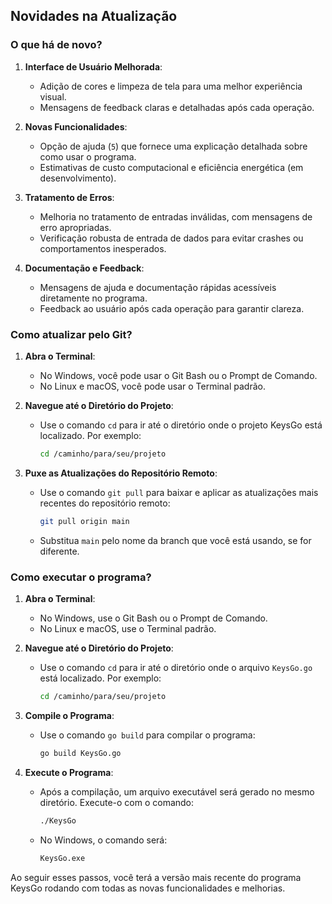 ## Novidades na Atualização

### O que há de novo?

1. **Interface de Usuário Melhorada**:
   - Adição de cores e limpeza de tela para uma melhor experiência visual.
   - Mensagens de feedback claras e detalhadas após cada operação.

2. **Novas Funcionalidades**:
   - Opção de ajuda (`5`) que fornece uma explicação detalhada sobre como usar o programa.
   - Estimativas de custo computacional e eficiência energética (em desenvolvimento).

3. **Tratamento de Erros**:
   - Melhoria no tratamento de entradas inválidas, com mensagens de erro apropriadas.
   - Verificação robusta de entrada de dados para evitar crashes ou comportamentos inesperados.

4. **Documentação e Feedback**:
   - Mensagens de ajuda e documentação rápidas acessíveis diretamente no programa.
   - Feedback ao usuário após cada operação para garantir clareza.

### Como atualizar pelo Git?

1. **Abra o Terminal**:
   - No Windows, você pode usar o Git Bash ou o Prompt de Comando.
   - No Linux e macOS, você pode usar o Terminal padrão.

2. **Navegue até o Diretório do Projeto**:
   - Use o comando `cd` para ir até o diretório onde o projeto KeysGo está localizado. Por exemplo:
     ```sh
     cd /caminho/para/seu/projeto
     ```

3. **Puxe as Atualizações do Repositório Remoto**:
   - Use o comando `git pull` para baixar e aplicar as atualizações mais recentes do repositório remoto:
     ```sh
     git pull origin main
     ```
   - Substitua `main` pelo nome da branch que você está usando, se for diferente.

### Como executar o programa?

1. **Abra o Terminal**:
   - No Windows, use o Git Bash ou o Prompt de Comando.
   - No Linux e macOS, use o Terminal padrão.

2. **Navegue até o Diretório do Projeto**:
   - Use o comando `cd` para ir até o diretório onde o arquivo `KeysGo.go` está localizado. Por exemplo:
     ```sh
     cd /caminho/para/seu/projeto
     ```

3. **Compile o Programa**:
   - Use o comando `go build` para compilar o programa:
     ```sh
     go build KeysGo.go
     ```

4. **Execute o Programa**:
   - Após a compilação, um arquivo executável será gerado no mesmo diretório. Execute-o com o comando:
     ```sh
     ./KeysGo
     ```
   - No Windows, o comando será:
     ```sh
     KeysGo.exe
     ```

Ao seguir esses passos, você terá a versão mais recente do programa KeysGo rodando com todas as novas funcionalidades e melhorias.
